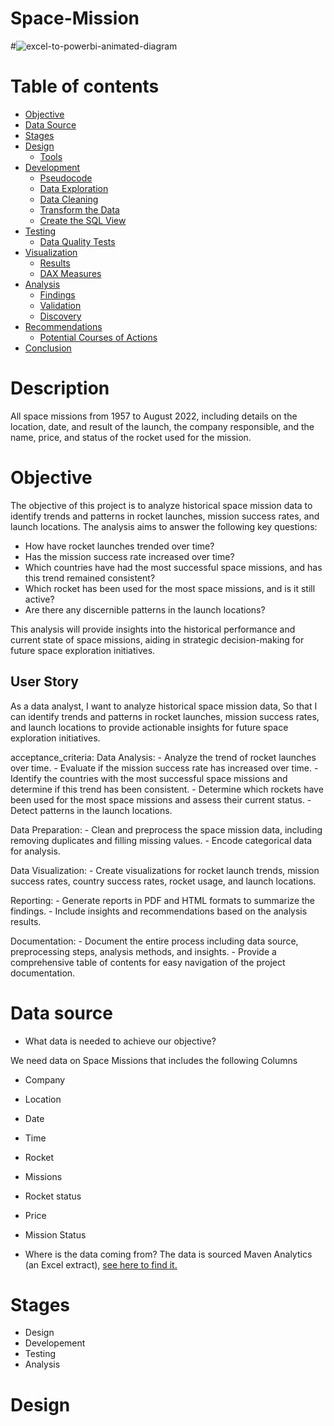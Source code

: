 # Space-Mission


#![excel-to-powerbi-animated-diagram](assets/images/kaggle_to_powerbi.gif)

# Table of contents 

- [Objective](#objective)
- [Data Source](#data-source)
- [Stages](#stages)
- [Design](#design)
  - [Tools](#tools)
- [Development](#development)
  - [Pseudocode](#pseudocode)
  - [Data Exploration](#data-exploration)
  - [Data Cleaning](#data-cleaning)
  - [Transform the Data](#transform-the-data)
  - [Create the SQL View](#create-the-sql-view)
- [Testing](#testing)
  - [Data Quality Tests](#data-quality-tests)
- [Visualization](#visualization)
  - [Results](#results)
  - [DAX Measures](#dax-measures)
- [Analysis](#analysis)
  - [Findings](#findings)
  - [Validation](#validation)
  - [Discovery](#discovery)
- [Recommendations](#recommendations)
  - [Potential Courses of Actions](#potential-courses-of-actions)
- [Conclusion](#conclusion)

# Description

All space missions from 1957 to August 2022, including details on the location, date,
and result of the launch, the company responsible, and the name, price, and status
of the rocket used for the mission.

# Objective 

The objective of this project is to analyze historical space mission data to identify trends and patterns in rocket launches, mission success rates, and launch locations. The analysis aims to answer the following key questions:
  
  - How have rocket launches trended over time?
  - Has the mission success rate increased over time?
  - Which countries have had the most successful space missions, and has this trend remained consistent?
  - Which rocket has been used for the most space missions, and is it still active?
  - Are there any discernible patterns in the launch locations?
  
  This analysis will provide insights into the historical performance and current state of space missions, aiding in strategic decision-making for future space exploration initiatives.
  

 ## User Story
  As a data analyst,
  I want to analyze historical space mission data,
  So that I can identify trends and patterns in rocket launches, mission success rates, and launch locations to provide actionable insights for future space exploration initiatives.

acceptance_criteria:
  Data Analysis:
    - Analyze the trend of rocket launches over time.
    - Evaluate if the mission success rate has increased over time.
    - Identify the countries with the most successful space missions and determine if this trend has been consistent.
    - Determine which rockets have been used for the most space missions and assess their current status.
    - Detect patterns in the launch locations.
  
  Data Preparation:
    - Clean and preprocess the space mission data, including removing duplicates and filling missing values.
    - Encode categorical data for analysis.
  
  Data Visualization:
    - Create visualizations for rocket launch trends, mission success rates, country success rates, rocket usage, and launch locations.
  
  Reporting:
    - Generate reports in PDF and HTML formats to summarize the findings.
    - Include insights and recommendations based on the analysis results.
  
  Documentation:
    - Document the entire process including data source, preprocessing steps, analysis methods, and insights.
    - Provide a comprehensive table of contents for easy navigation of the project documentation.


# Data source 

- What data is needed to achieve our objective?

We need data on Space Missions that includes the following Columns 
- Company 
- Location 
- Date 
- Time
- Rocket
- Missions
- Rocket status
- Price
- Mission Status 



- Where is the data coming from? 
The data is sourced Maven Analytics (an Excel extract), [see here to find it.](https://app.mavenanalytics.io/datasets)


# Stages

- Design
- Developement
- Testing
- Analysis

# Design 





